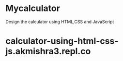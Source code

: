 # Mycalculator
Design the calculator using HTML,CSS and JavaScript

# calculator-using-html-css-js.akmishra3.repl.co
